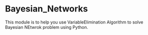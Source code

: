 # Bayesian_Networks
This module is to help you use VariableElimination Algorithm to solve Bayesian NEtwrok problem using Python. 
